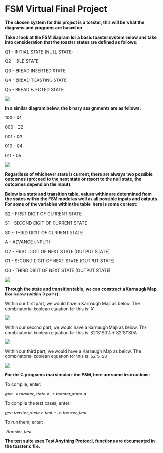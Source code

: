 # FSM Virtual Final Project
**The chosen system for this project is a toaster, this will be what the diagrams and programs are based on.**

**Take a look at the FSM diagram for a basic toaster system below and take into consideration that the toaster states are defined as follows:**

Q1 - INITIAL STATE (NULL STATE)

Q2 - IDLE STATE

Q3 - BREAD INSERTED STATE

Q4 - BREAD TOASTING STATE

Q5 - BREAD EJECTED STATE

![](file:///C:/Users/User/Downloads/Toaster%20FSM%20Diagram.jpg)

**In a similar diagram below, the binary assignments are as follows:**

100 - Q1

000 - Q2

001 - Q3

010 - Q4

011 - Q5

![](../../../Downloads/Toaster%20FSM%20Diagram%20v2.jpg)

**Regardless of whichever state is current, there are always two possible outcomes (proceed to the next state or resort to the null state, the outcomes depend on the input).**

**Below is a state and transition table, values within are determined from the states within the FSM model as well as all possible inputs and outputs. For some of the variables within the table, here is some context:**

S2 - FIRST DIGIT OF CURRENT STATE

S1 - SECOND DIGIT OF CURRENT STATE

S0 - THIRD DIGIT OF CURRENT STATE

A - ADVANCE (INPUT)

O2 - FIRST DIGIT OF NEXT STATE (OUTPUT STATE)

O1 - SECOND DIGIT OF NEXT STATE (OUTPUT STATE)

O0 - THIRD DIGIT OF NEXT STATE (OUTPUT STATE)

![](../../../Downloads/table-chart(1).png)

**Through the state and transition table, we can construct a Karnaugh Map like below (within 3 parts):**

Within our first part, we would have a Karnaugh Map as below. The combinatorial boolean equation for this is: A'

![](../../../Downloads/table-chart(6).png)
  
Within our second part, we would have a Karnaugh Map as below. The combinatorial boolean equation for this is: S2'S1S0'A + S2'S1'S0A

![](../../../Downloads/table-chart(7).png)

Within our third part, we would have a Karnaugh Map as below. The combinatorial boolean equation for this is: S2'S1S0'

![](../../../Downloads/table-chart(5).jpg)

**For the C programs that simulate the FSM, here are some instructions:**

To compile, enter:

*gcc -c toaster_state.c -o toaster_state.a*

To compile the test cases, enter:

*gcc toaster_state.c test.c -o toaster_test*

To run them, enter:

*./toaster_test*

**The test suite uses Test Anything Protocol, functions are documented in the toaster.c file.**